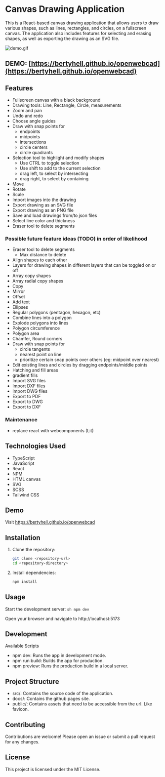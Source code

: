 # Canvas Drawing Application

This is a React-based canvas drawing application that allows users to draw various shapes, such as lines, rectangles, and circles, on a fullscreen canvas. The application also includes features for selecting and erasing shapes, as well as exporting the drawing as an SVG file.

![demo.gif](readme%2Fdemo.gif)

## DEMO: [https://bertyhell.github.io/openwebcad](https://bertyhell.github.io/openwebcad)

## Features

- Fullscreen canvas with a black background
- Drawing tools: Line, Rectangle, Circle, measurements
- Zoom and pan
- Undo and redo
- Choose angle guides
- Draw with snap points for
  - endpoints
  - midpoints
  - intersections
  - circle centers
  - circle quadrants
- Selection tool to highlight and modify shapes
  - Use CTRL to toggle selection
  - Use shift to add to the current selection
  - drag left, to select by intersecting
  - drag right, to select by containing
- Move
- Rotate
- Scale
- Import images into the drawing
- Export drawing as an SVG file
- Export drawing as an PNG file
- Save and load drawings from/to json files
- Select line color and thickness
- Eraser tool to delete segments


### Possible future feature ideas (TODO) in order of likelihood
- Eraser tool to delete segments
  - Max distance to delete
- Align shapes to each other
- Layers for drawing shapes in different layers that can be toggled on or off
- Array copy shapes
- Array radial copy shapes
- Copy
- Mirror
- Offset
- Add text
- Ellipses
- Regular polygons (pentagon, hexagon, etc)
- Combine lines into a polygon
- Explode polygons into lines
- Polygon circumference
- Polygon area
- Chamfer, Round corners
- Draw with snap points for
  - circle tangents
  - nearest point on line
  - prioritize certain snap points over others (eg: midpoint over nearest)
- Edit existing lines and circles by dragging endpoints/middle points
- Hatching and fill areas
- gradient fills
- Import SVG files
- Import DXF files
- Import DWG files
- Export to PDF
- Export to DWG
- Export to DXF

### Maintenance

- replace react with webcomponents (Lit)


## Technologies Used

- TypeScript
- JavaScript
- React
- NPM
- HTML canvas
- SVG
- SCSS
- Tailwind CSS


## Demo
Visit https://bertyhell.github.io/openwebcad


## Installation

1. Clone the repository:
   ```sh
   git clone <repository-url>
   cd <repository-directory>
    ```
   
2. Install dependencies:
   ```sh
   npm install
   ```

## Usage
Start the development server:
    ```sh
    npm dev
    ```

Open your browser and navigate to http://localhost:5173


## Development
Available Scripts
* npm dev: Runs the app in development mode.
* npm run build: Builds the app for production.
* npm preview: Runs the production build in a local server.


## Project Structure
* src/: Contains the source code of the application.
* docs/: Contains the github pages site.
* public/: Contains assets that need to be accessible from the url. Like favicon.


## Contributing
Contributions are welcome! Please open an issue or submit a pull request for any changes.  


## License
This project is licensed under the MIT License.
